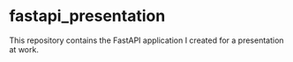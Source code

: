 # fastapi_presentation
This repository contains the FastAPI application I created for a presentation at work.
